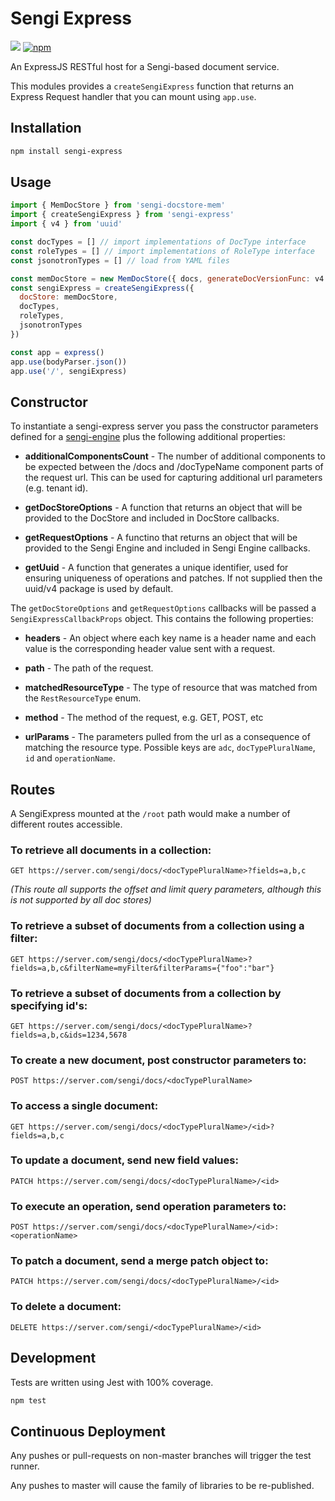 # Sengi Express

![](https://github.com/karlhulme/sengi/workflows/CD/badge.svg)
[![npm](https://img.shields.io/npm/v/sengi-express.svg)](https://www.npmjs.com/package/sengi-express)

An ExpressJS RESTful host for a Sengi-based document service.

This modules provides a `createSengiExpress` function that returns an Express Request handler that you can mount using `app.use`.

## Installation

```bash
npm install sengi-express
```

## Usage

```javascript
import { MemDocStore } from 'sengi-docstore-mem'
import { createSengiExpress } from 'sengi-express'
import { v4 } from 'uuid'

const docTypes = [] // import implementations of DocType interface
const roleTypes = [] // import implementations of RoleType interface
const jsonotronTypes = [] // load from YAML files

const memDocStore = new MemDocStore({ docs, generateDocVersionFunc: v4 })
const sengiExpress = createSengiExpress({
  docStore: memDocStore,
  docTypes,
  roleTypes,
  jsonotronTypes
})

const app = express()
app.use(bodyParser.json())
app.use('/', sengiExpress)
```

## Constructor

To instantiate a sengi-express server you pass the constructor parameters defined for a [sengi-engine](https://github.com/karlhulme/sengi/blob/master/workspaces/sengi-engine/readme.md#constructor) plus the following additional properties:

* **additionalComponentsCount** - The number of additional components to be expected between the /docs and /docTypeName component parts of the request url.  This can be used for capturing additional url parameters (e.g. tenant id).

* **getDocStoreOptions** - A function that returns an object that will be provided to the DocStore and included in DocStore callbacks.

* **getRequestOptions** - A functino that returns an object that will be provided to the Sengi Engine and included in Sengi Engine callbacks.

* **getUuid** - A function that generates a unique identifier, used for ensuring uniqueness of operations and patches.  If not supplied then the uuid/v4 package is used by default.

The `getDocStoreOptions` and `getRequestOptions` callbacks will be passed a `SengiExpressCallbackProps` object.  This contains the following properties:

* **headers** - An object where each key name is a header name and each value is the corresponding header value sent with a request.

* **path** - The path of the request.

* **matchedResourceType** - The type of resource that was matched from the `RestResourceType` enum.

* **method** - The method of the request, e.g. GET, POST, etc

* **urlParams** - The parameters pulled from the url as a consequence of matching the resource type.  Possible keys are `adc`, `docTypePluralName`, `id` and `operationName`.


## Routes

A SengiExpress mounted at the `/root` path would make a number of different routes accessible.

### To retrieve all documents in a collection:

`GET https://server.com/sengi/docs/<docTypePluralName>?fields=a,b,c`

*(This route all supports the offset and limit query parameters, although this is not supported by all doc stores)*

### To retrieve a subset of documents from a collection using a filter:

`GET https://server.com/sengi/docs/<docTypePluralName>?fields=a,b,c&filterName=myFilter&filterParams={"foo":"bar"}`

### To retrieve a subset of documents from a collection by specifying id's:

`GET https://server.com/sengi/docs/<docTypePluralName>?fields=a,b,c&ids=1234,5678`

### To create a new document, post constructor parameters to:

`POST https://server.com/sengi/docs/<docTypePluralName>`

### To access a single document:

`GET https://server.com/sengi/docs/<docTypePluralName>/<id>?fields=a,b,c`

### To update a document, send new field values:

`PATCH https://server.com/sengi/docs/<docTypePluralName>/<id>`

### To execute an operation, send operation parameters to:

`POST https://server.com/sengi/docs/<docTypePluralName>/<id>:<operationName>`

### To patch a document, send a merge patch object to:

`PATCH https://server.com/sengi/docs/<docTypePluralName>/<id>`

### To delete a document:

`DELETE https://server.com/sengi/<docTypePluralName>/<id>`


## Development

Tests are written using Jest with 100% coverage.

```javascript
npm test
```


## Continuous Deployment

Any pushes or pull-requests on non-master branches will trigger the test runner.

Any pushes to master will cause the family of libraries to be re-published.